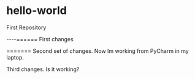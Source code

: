 hello-world
===========

First Repository

----======
First changes

=======
Second set of changes. Now Im working from PyCharm in my laptop.

Third changes. Is it working?
